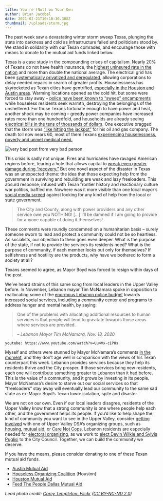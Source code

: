 ```yaml
---
title: You're (Not) on Your Own
author: Brian Jacobel
date: 2021-02-21T10:10:30.308Z
thumbnail: /uploads/storm.jpg
---
```


The past week saw a devastating winter storm sweep Texas, plunging the state into darkness and cold as infrastructure failed and politicians stood by. We stand in solidarity with our Texan comrades, and encourage those with means to donate to the mutual aid funds linked below.

Texas is a case study in the compounding crises of capitalism. Nearly 20% of Texans do not have health insurance, the [highest uninsured rate in the nation](https://www.texastribune.org/2019/09/10/texas-has-most-people-without-health-insurance-nation-again/) and more than double the national average. The electrical grid has been [systematically privatized and deregulated](https://www.huffpost.com/entry/texas-power-grid-failure-why_n_602e9682c5b6cc8bbf3a0268), allowing corporations to delay needed repairs in search of greater profits. Houselessness has skyrocketed as Texan cities have gentrified, [especially in the Houston and Austin areas](https://www.statesman.com/news/20200519/austin-sees-11-increase-in-homeless-count-45-increase-in-unsheltered-population). Warming locations opened as the cold hit, but some were forced to stay away – [police have been known to “sweep” encampments](https://discourseblog.com/texas-winter-crisis-houseless-people/) while houseless residents seek warmth, destroying the belongings of the unsheltered. For those Texans fortunate enough to have power and heat, another shock may be coming – greedy power companies have increased rates more than one hundredfold, and households are already seeing [electrical bills in the tens of thousands of dollars](https://www.nytimes.com/2021/02/20/us/texas-storm-electric-bills.html). One executive bragged that the storm was [“like hitting the jackpot”](https://twitter.com/NPR/status/1363292381156638720?s=20) for his oil and gas company. The death toll now nears 60, most of them Texans [experiencing houselessness, poverty and unmet medical need.](https://www.nytimes.com/2021/02/19/us/texas-deaths-winter-storm.html)

<div class="floated-image">

![very bad post from very bad person](/uploads/texas-mayor.jpg)

</div>

This crisis is sadly not unique. Fires and hurricanes have ravaged American regions before, tearing a hole that allows capital to [wreak even greater damage during “recovery.”](https://www.jacobinmag.com/2018/06/the-shock-doctrine-comes-to-puerto-rico) But one novel aspect of the disaster in Texas was an unexpected theme: the idea that those expecting help from the government in surviving and rebuilding are weak and lazy freeloaders. This absurd response, infused with Texan frontier history and reactionary culture war politics, baffled me. Nowhere was it more visible than one local mayor’s [social media screed](https://www.bigcountryhomepage.com/news/ex-colorado-city-mayor-catching-heat-for-comments-about-citizens-affected-by-cold/) against looking for any kind of help from the local or state government.

> The City and County, along with power providers and any other service owe you NOTHING! \[...] I’ll be damned if I am going to provide for anyone capable of doing it themselves!

These comments were roundly condemned on a humanitarian basis – surely someone sworn to lead and protect a community could not be so heartless. As socialists, our objection to them goes even deeper. What is the purpose of the state, if not to provide the services its residents need? What is the purpose of community, if each member looks out only for themselves? If selfishness and hostility are the products, why have we bothered to form a society at all?

Texans seemed to agree, as Mayor Boyd was forced to resign within days of the post.

We’ve heard strains of this same song from local leaders in the Upper Valley before. In November, Lebanon mayor Tim McNamara spoke in opposition to reallocating some of the [enormous Lebanon police budget](https://uppervalleydsa.org/care-not-cops) towards increased social services, including a community center and programs to address hunger and mental health, by saying:

> One of the problems with allocating additional resources to human services is that people will tend to gravitate towards those areas where services are provided.
>
> – _Lebanon Mayor Tim McNamara, Nov. 18, 2020_

`youtube: https://www.youtube.com/watch?v=Uu4Vx-c1PHs`

Myself and others were stunned by Mayor McNamara’s comments [in the moment](https://uppervalleydsa.org/blog/2020-11-29-gravitating-towards-a-city-budget-where-people-come-first/), and they don’t age well in comparison with the views of his Texan counterpart this week. Lebanon provides services because they help its residents thrive and the City prosper. If those services bring new residents, each one will contribute something greater to Lebanon than it had before. This is the value of a community, and it grows by investing in its people. Mayor McNamara’s desire to starve out our social services so that “freeloaders” stay away will eventually lead our community to the same sad state as ex-Mayor Boyd’s Texan town: isolation, spite and disaster.

We are not on our own. Even if our local leaders disagree, residents of the Upper Valley know that a strong community is one where people help each other, and the government helps its people. If you’d like to help shape the kind of community you want to see in the Upper Valley, consider [getting involved](https://uppervalleydsa.org/join) with one of Upper Valley DSA’s organizing groups, such as [housing](https://uppervalleydsa.org/organizing#housing-justice), [mutual aid](https://uppervalleydsa.org/organizing#mutual-aid), or [Care Not Cops](https://uppervalleydsa.org/carenotcops). Lebanon residents are especially needed for [electoral organizing](https://docs.google.com/forms/d/e/1FAIpQLSfJXt4bs1n-TojUBNjYuRw1b5QEzuym356SWpZnIdXtJ77IHA/viewform), as we work to [elect Devin Wilkie and Sylvia Puglisi](https://uppervalleydsa.org/endorsements) to the City Council. Together, we can build the community we deserve.

If you have the means, please consider donating to one of these Texan mutual aid funds.

- [Austin Mutual Aid](https://www.facebook.com/AustinMutualAid/)
- [Houseless Organizing Coalition](https://linktr.ee/htx.hoc) (Houston)
- [Houston Mutual Aid](https://t.co/vM9Coo0k1r?amp=1)
- [Feed The People Dallas Mutual Aid](https://www.facebook.com/feedthepeopledallas/)

_Lead photo credit: [Corey Templeton, Flickr](https://www.flickr.com/photos/coreytempleton/8459118346/) ([CC BY-NC-ND 2.0](https://creativecommons.org/licenses/by-nc-nd/2.0/))_
